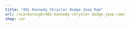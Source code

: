 ```yaml
---
title: "401 Kennedy Chrysler Dodge Jeep Ram"
url: /scarborough/401-kennedy-chrysler-dodge-jeep-ram/
shop: car
---
```

